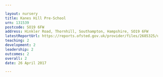 ```yaml
---

layout: nursery
title: Kanes Hill Pre-School
urn: 131539
postcode: SO19 6FW
address: Hinkler Road, Thornhill, Southampton, Hampshire, SO19 6FW
latestReportUrl: https://reports.ofsted.gov.uk/provider/files/2685325/urn/131539.pdf
teaching: 2
development: 2
leadership: 2
outcomes: 2
overall: 2
date: 26 April 2017

---
```


